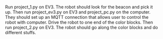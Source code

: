 Run project_1.py on EV3. The robot should look for the beacon and pick it up. 
Then run project_ev3.py on EV3 and project_pc.py on the computer. They should set up an MQTT connection that allows user to control the robot with computer. Drive the robot to one end of the color blocks. 
Then run project_2.py on EV3. The robot should go along the color blocks and do different stuffs. 
